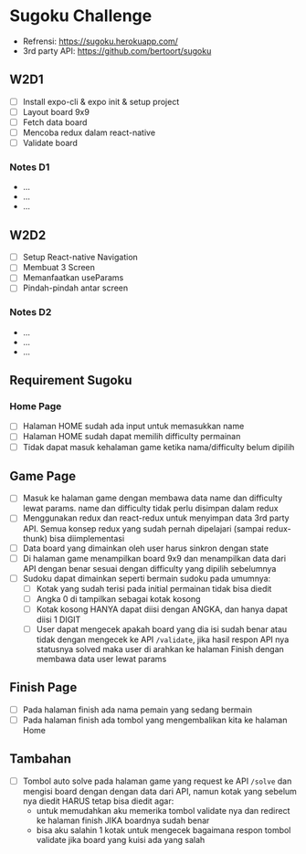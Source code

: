 # Sugoku Challenge

- Refrensi: <https://sugoku.herokuapp.com/>
- 3rd party API: <https://github.com/bertoort/sugoku>

## W2D1

- [ ] Install expo-cli & expo init & setup project
- [ ] Layout board 9x9
- [ ] Fetch data board
- [ ] Mencoba redux dalam react-native
- [ ] Validate board

### Notes D1

- ...
- ...
- ...

## W2D2

- [ ] Setup React-native Navigation
- [ ] Membuat 3 Screen
- [ ] Memanfaatkan useParams
- [ ] Pindah-pindah antar screen

### Notes D2

- ...
- ...
- ...

## Requirement Sugoku

### Home Page

- [ ] Halaman HOME sudah ada input untuk memasukkan name
- [ ] Halaman HOME sudah dapat memilih difficulty permainan
- [ ] Tidak dapat masuk kehalaman game ketika nama/difficulty belum dipilih

## Game Page

- [ ] Masuk ke halaman game dengan membawa data name dan difficulty lewat params. name dan difficulty tidak perlu disimpan dalam redux
- [ ] Menggunakan redux dan react-redux untuk menyimpan data 3rd party API. Semua konsep redux yang sudah pernah dipelajari (sampai redux-thunk) bisa diimplementasi
- [ ] Data board yang dimainkan oleh user harus sinkron dengan state
- [ ] Di halaman game menampilkan board 9x9 dan menampilkan data dari API dengan benar sesuai dengan difficulty yang dipilih sebelumnya
- [ ] Sudoku dapat dimainkan seperti bermain sudoku pada umumnya:
  - [ ] Kotak yang sudah terisi pada initial permainan tidak bisa diedit
  - [ ] Angka 0 di tampilkan sebagai kotak kosong
  - [ ] Kotak kosong HANYA dapat diisi dengan ANGKA, dan hanya dapat diisi 1 DIGIT
  - [ ]  User dapat mengecek apakah board yang dia isi sudah benar atau tidak dengan mengecek ke API `/validate`, jika hasil respon API nya statusnya solved maka user di arahkan ke halaman Finish dengan membawa data user lewat params

## Finish Page

- [ ] Pada halaman finish ada nama pemain yang sedang bermain
- [ ] Pada halaman finish ada tombol yang mengembalikan kita ke halaman Home

## Tambahan

- [ ] Tombol auto solve pada halaman game yang request ke API `/solve` dan mengisi board dengan dengan data dari API, namun kotak yang sebelum nya diedit HARUS tetap bisa diedit agar:
  - untuk memudahkan aku memerika tombol validate nya dan redirect ke halaman finish JIKA boardnya sudah benar
  - bisa aku salahin 1 kotak untuk mengecek bagaimana respon tombol validate jika board yang kuisi ada yang salah
